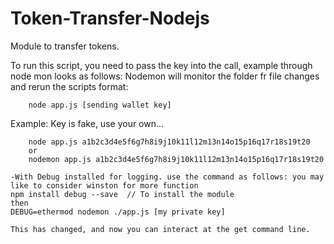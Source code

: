 # Token-Transfer-Nodejs
Module to transfer tokens.

To run this script, you need to pass the key into the call, example through node mon looks as follows:
Nodemon will monitor the folder fr file changes and rerun the scripts 
format:
```
    node app.js [sending wallet key]
```

Example: Key is fake, use your own...
```
    node app.js a1b2c3d4e5f6g7h8i9j10k11l12m13n14o15p16q17r18s19t20
    or
    nodemon app.js a1b2c3d4e5f6g7h8i9j10k11l12m13n14o15p16q17r18s19t20
```
    -With Debug installed for logging. use the command as follows: you may like to consider winston for more function
    npm install debug --save  // To install the module
    then
    DEBUG=ethermod nodemon ./app.js [my private key]

    This has changed, and now you can interact at the get command line.
